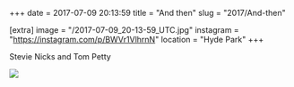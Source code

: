 +++
date = 2017-07-09 20:13:59
title = "And then"
slug = "2017/And-then"

[extra]
image = "/2017-07-09_20-13-59_UTC.jpg"
instagram = "https://instagram.com/p/BWVr1VlhrnN"
location = "Hyde Park"
+++

Stevie Nicks and Tom Petty

<img src="/2017-07-09_20-13-59_UTC.jpg" />

